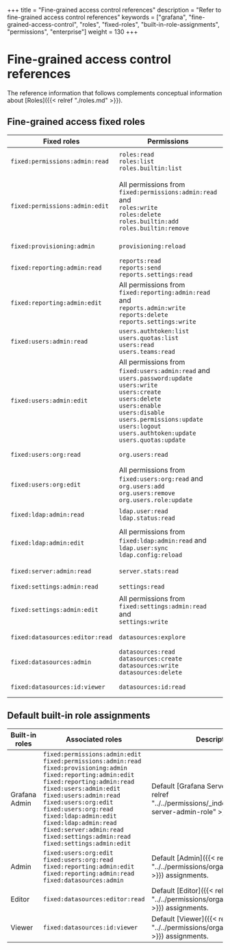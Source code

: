 +++
title = "Fine-grained access control references"
description = "Refer to fine-grained access control references"
keywords = ["grafana", "fine-grained-access-control", "roles", "fixed-roles", "built-in-role-assignments", "permissions", "enterprise"]
weight = 130
+++

# Fine-grained access control references

The reference information that follows complements conceptual information about [Roles]({{< relref "./roles.md" >}}).

## Fine-grained access fixed roles

| Fixed roles                     | Permissions                                                                                                                                                                                                                                                                  | Descriptions                                                                                                                                                                    |
| ------------------------------- | ---------------------------------------------------------------------------------------------------------------------------------------------------------------------------------------------------------------------------------------------------------------------------- | ------------------------------------------------------------------------------------------------------------------------------------------------------------------------------- |
| `fixed:permissions:admin:read`  | `roles:read`<br>`roles:list`<br>`roles.builtin:list`                                                                                                                                                                                                                         | Grant access to list and get available roles and built-in role assignments.                                                                                                     |
| `fixed:permissions:admin:edit`  | All permissions from `fixed:permissions:admin:read` and <br>`roles:write`<br>`roles:delete`<br>`roles.builtin:add`<br>`roles.builtin:remove`                                                                                                                                 | Grant same accesses as `fixed:permissions:admin:read` and grants, in addition, access to create, change and delete custom roles and create or remove built-in role assignments. |
| `fixed:provisioning:admin`      | `provisioning:reload`                                                                                                                                                                                                                                                        | Grant access to reload provisioning configurations.                                                                                                                             |
| `fixed:reporting:admin:read`    | `reports:read`<br>`reports:send`<br>`reports.settings:read`                                                                                                                                                                                                                  | Grant access to read reports and report settings.                                                                                                                               |
| `fixed:reporting:admin:edit`    | All permissions from `fixed:reporting:admin:read` and <br>`reports.admin:write`<br>`reports:delete`<br>`reports.settings:write`                                                                                                                                              | Grant same accesses as `fixed:reporting:admin:read` and grants, in addition, access to administer reports.                                                                      |
| `fixed:users:admin:read`        | `users.authtoken:list`<br>`users.quotas:list`<br>`users:read`<br>`users.teams:read`                                                                                                                                                                                          | Grant access to list and get users and related information.                                                                                                                     |
| `fixed:users:admin:edit`        | All permissions from `fixed:users:admin:read` and <br>`users.password:update`<br>`users:write`<br>`users:create`<br>`users:delete`<br>`users:enable`<br>`users:disable`<br>`users.permissions:update`<br>`users:logout`<br>`users.authtoken:update`<br>`users.quotas:update` | Grant same accesses as `fixed:users:admin:read` and grants, in addition, access to administer users.                                                                            |
| `fixed:users:org:read`          | `org.users:read`                                                                                                                                                                                                                                                             | Grant access to get user organizations.                                                                                                                                         |
| `fixed:users:org:edit`          | All permissions from `fixed:users:org:read` and <br>`org.users:add`<br>`org.users:remove`<br>`org.users.role:update`                                                                                                                                                         | Grant same accesses as `fixed:users:org:read` and grants, in addition, access to administer user organizations.                                                                 |
| `fixed:ldap:admin:read`         | `ldap.user:read`<br>`ldap.status:read`                                                                                                                                                                                                                                       | Grant access to read LDAP information and status.                                                                                                                               |
| `fixed:ldap:admin:edit`         | All permissions from `fixed:ldap:admin:read` and <br>`ldap.user:sync`<br>`ldap.config:reload`                                                                                                                                                                                | Grant same accesses as `fixed:ldap:admin:read` and grants, in addition, access to administer LDAP.                                                                              |
| `fixed:server:admin:read`       | `server.stats:read`                                                                                                                                                                                                                                                          | Grant access to read server stats.                                                                                                                                              |
| `fixed:settings:admin:read`     | `settings:read`                                                                                                                                                                                                                                                              | Grant access to read settings.                                                                                                                                                  |
| `fixed:settings:admin:edit`     | All permissions from `fixed:settings:admin:read` and<br>`settings:write`                                                                                                                                                                                                     | Grant same accesses as `fixed:settings:admin:read` and grants, in addition, access to update settings.                                                                          |
| `fixed:datasources:editor:read` | `datasources:explore`                                                                                                                                                                                                                                                        | Grant access to explore data sources.                                                                                                                                           |
| `fixed:datasources:admin`       | `datasources:read`<br>`datasources:create`<br>`datasources:write`<br>`datasources:delete`                                                                                                                                                                                    | Grant access to create, read, update, delete data sources.                                                                                                                      |
| `fixed:datasources:id:viewer`   | `datasources:id:read`                                                                                                                                                                                                                                                        | Grant access to read data sources ID.                                                                                                                                           |

## Default built-in role assignments

| Built-in roles | Associated roles                                                                                                                                                                                                                                                                                                                                                                                                            | Descriptions                                                                                                        |
| -------------- | --------------------------------------------------------------------------------------------------------------------------------------------------------------------------------------------------------------------------------------------------------------------------------------------------------------------------------------------------------------------------------------------------------------------------- | ------------------------------------------------------------------------------------------------------------------- |
| Grafana Admin  | `fixed:permissions:admin:edit`<br>`fixed:permissions:admin:read`<br>`fixed:provisioning:admin`<br>`fixed:reporting:admin:edit`<br>`fixed:reporting:admin:read`<br>`fixed:users:admin:edit`<br>`fixed:users:admin:read`<br>`fixed:users:org:edit`<br>`fixed:users:org:read`<br>`fixed:ldap:admin:edit`<br>`fixed:ldap:admin:read`<br>`fixed:server:admin:read`<br>`fixed:settings:admin:read`<br>`fixed:settings:admin:edit` | Default [Grafana Server Admin]({{< relref "../../permissions/_index.md#grafana-server-admin-role" >}}) assignments. |
| Admin          | `fixed:users:org:edit`<br>`fixed:users:org:read`<br>`fixed:reporting:admin:edit`<br>`fixed:reporting:admin:read`<br>`fixed:datasources:admin`                                                                                                                                                                                                                                                                               | Default [Admin]({{< relref "../../permissions/organization_roles.md" >}}) assignments.                              |
| Editor         | `fixed:datasources:editor:read`                                                                                                                                                                                                                                                                                                                                                                                             | Default [Editor]({{< relref "../../permissions/organization_roles.md" >}}) assignments.                             |
| Viewer         | `fixed:datasources:id:viewer`                                                                                                                                                                                                                                                                                                                                                                                               | Default [Viewer]({{< relref "../../permissions/organization_roles.md" >}}) assignments.                             |
